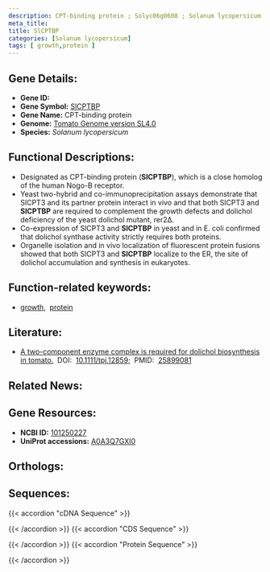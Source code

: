```yaml
---
description: CPT-binding protein ; Solyc06g0608 ; Solanum lycopersicum
meta_title:
title: SlCPTBP
categories: [Solanum lycopersicum]
tags: [ growth,protein ]
---
```


## Gene Details:
- **Gene ID:** []()
- **Gene Symbol:** <u>SlCPTBP</u>
- **Gene Name:** CPT-binding protein
- **Genome:** [Tomato Genome version SL4.0](https://solgenomics.net/organism/solanum_lycopersicum/genome)
- **Species:** *Solanum lycopersicum*

## Functional Descriptions:
   - Designated as CPT-binding protein (**SlCPTBP**), which is a close homolog of the human Nogo-B receptor.
   - Yeast two-hybrid and co-immunoprecipitation assays demonstrate that SlCPT3 and its partner protein interact in vivo and that both SlCPT3 and **SlCPTBP** are required to complement the growth defects and dolichol deficiency of the yeast dolichol mutant, rer2∆.
   - Co-expression of SlCPT3 and **SlCPTBP** in yeast and in E. coli confirmed that dolichol synthase activity strictly requires both proteins.
   - Organelle isolation and in vivo localization of fluorescent protein fusions showed that both SlCPT3 and **SlCPTBP** localize to the ER, the site of dolichol accumulation and synthesis in eukaryotes.

## Function-related keywords:
   - [growth](/tags/growth/),&nbsp;&nbsp;[protein](/tags/protein/)

## Literature:
   - [A two-component enzyme complex is required for dolichol biosynthesis in tomato.](https://doi.org/10.1111/tpj.12859)&nbsp;&nbsp;DOI:&nbsp;&nbsp;[10.1111/tpj.12859](https://doi.org/10.1111/tpj.12859);&nbsp;&nbsp;PMID:&nbsp;&nbsp;[25899081](https://pubmed.ncbi.nlm.nih.gov/25899081/)

## Related News:

## Gene Resources:
- **NCBI ID:**  [101250227](https://www.ncbi.nlm.nih.gov/gene/?term=101250227)
- **UniProt accessions:**  [A0A3Q7GXI0](https://www.uniprot.org/uniprotkb/A0A3Q7GXI0/entry)

## Orthologs:

## Sequences:
{{< accordion "cDNA Sequence" >}}

{{< /accordion >}}
{{< accordion "CDS Sequence" >}}

{{< /accordion >}}
{{< accordion "Protein Sequence" >}}

{{< /accordion >}}
